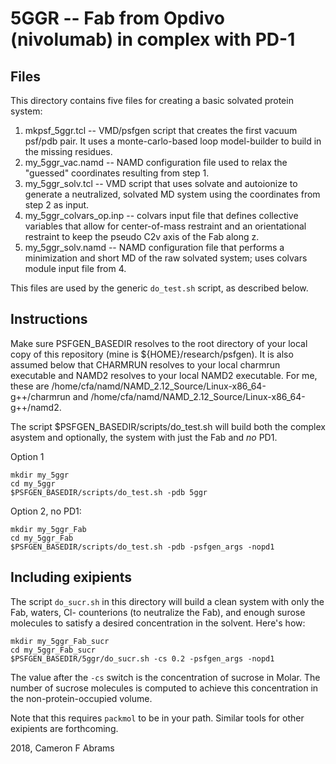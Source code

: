# 5GGR -- Fab from Opdivo (nivolumab) in complex with PD-1

## Files

This directory contains five files for creating a basic solvated protein system:
1. mkpsf_5ggr.tcl -- VMD/psfgen script that creates the first vacuum psf/pdb pair.  It uses a monte-carlo-based loop model-builder to build in the missing residues. 
2. my_5ggr_vac.namd -- NAMD configuration file used to relax the "guessed" coordinates resulting from step 1.
3. my_5ggr_solv.tcl -- VMD script that uses solvate and autoionize to generate a neutralized, solvated MD system using the coordinates from step 2 as input.
4. my_5ggr_colvars_op.inp -- colvars input file that defines collective variables that allow for center-of-mass restraint and an orientational restraint to keep the pseudo C2v axis of the Fab along z.
5. my_5ggr_solv.namd -- NAMD configuration file that performs a minimization and short MD of the raw solvated system; uses colvars module input file from 4.

This files are used by the generic `do_test.sh` script, as described below.

## Instructions

Make sure PSFGEN_BASEDIR resolves to the root directory of your local copy of this repository (mine is ${HOME}/research/psfgen).  It is also assumed below that CHARMRUN resolves to your local charmrun executable and NAMD2 resolves to your local NAMD2 executable.  For me, these are /home/cfa/namd/NAMD_2.12_Source/Linux-x86_64-g++/charmrun and /home/cfa/namd/NAMD_2.12_Source/Linux-x86_64-g++/namd2.

The script $PSFGEN_BASEDIR/scripts/do_test.sh will build both the complex asystem and optionally, the system with just the Fab and *no* PD1.  

Option 1

```
mkdir my_5ggr
cd my_5ggr
$PSFGEN_BASEDIR/scripts/do_test.sh -pdb 5ggr
```

Option 2, no PD1:

```
mkdir my_5ggr_Fab
cd my_5ggr_Fab
$PSFGEN_BASEDIR/scripts/do_test.sh -pdb -psfgen_args -nopd1
```

## Including exipients

The script `do_sucr.sh` in this directory will build a clean system with only the Fab, waters, Cl- counterions (to neutralize the Fab), and enough surose molecules to satisfy a desired concentration in the solvent.  Here's how:

```
mkdir my_5ggr_Fab_sucr
cd my_5ggr_Fab_sucr
$PSFGEN_BASEDIR/5ggr/do_sucr.sh -cs 0.2 -psfgen_args -nopd1
```

The value after the `-cs` switch is the concentration of sucrose in Molar.  The number of sucrose molecules is computed to achieve this concentration in the non-protein-occupied volume.

Note that this requires `packmol` to be in your path.  Similar tools for other exipients are forthcoming.

2018, Cameron F Abrams
